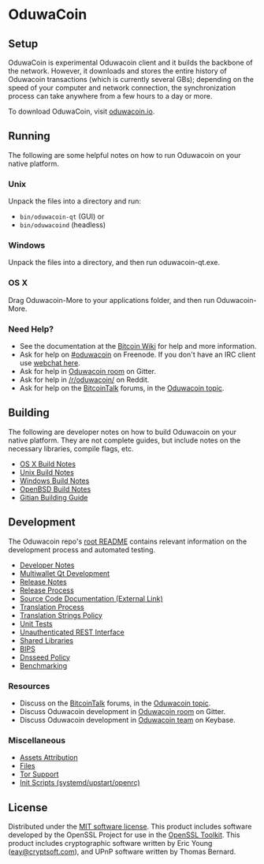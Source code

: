 OduwaCoin
=============

Setup
---------------------
OduwaCoin is experimental Oduwacoin client and it builds the backbone of the network. However, it downloads and stores the entire history of Oduwacoin transactions (which is currently several GBs); depending on the speed of your computer and network connection, the synchronization process can take anywhere from a few hours to a day or more.

To download OduwaCoin, visit [oduwacoin.io](https://oduwacoin.io).

Running
---------------------
The following are some helpful notes on how to run Oduwacoin on your native platform.

### Unix

Unpack the files into a directory and run:

- `bin/oduwacoin-qt` (GUI) or
- `bin/oduwacoind` (headless)

### Windows

Unpack the files into a directory, and then run oduwacoin-qt.exe.

### OS X

Drag Oduwacoin-More to your applications folder, and then run Oduwacoin-More.

### Need Help?

* See the documentation at the [Bitcoin Wiki](https://en.bitcoin.it/wiki/Main_Page)
for help and more information.
* Ask for help on [#oduwacoin](http://webchat.freenode.net?channels=oduwacoin) on Freenode. If you don't have an IRC client use [webchat here](http://webchat.freenode.net?channels=oduwacoin).
* Ask for help in [Oduwacoin room](https://gitter.im/OduwaCoin_Hub) on Gitter.
* Ask for help in [/r/oduwacoin/](https://nm.reddit.com/r/oduwacoin/) on Reddit.
* Ask for help on the [BitcoinTalk](https://bitcointalk.org/) forums, in the [Oduwacoin topic](https://bitcointalk.org/index.php?topic=3017838.new#new).

Building
---------------------
The following are developer notes on how to build Oduwacoin on your native platform. They are not complete guides, but include notes on the necessary libraries, compile flags, etc.

- [OS X Build Notes](build-osx.md)
- [Unix Build Notes](build-unix.md)
- [Windows Build Notes](build-windows.md)
- [OpenBSD Build Notes](build-openbsd.md)
- [Gitian Building Guide](gitian-building.md)

Development
---------------------
The Oduwacoin repo's [root README](/README.md) contains relevant information on the development process and automated testing.

- [Developer Notes](developer-notes.md)
- [Multiwallet Qt Development](multiwallet-qt.md)
- [Release Notes](release-notes.md)
- [Release Process](release-process.md)
- [Source Code Documentation (External Link)](https://dev.visucore.com/bitcoin/doxygen/)
- [Translation Process](translation_process.md)
- [Translation Strings Policy](translation_strings_policy.md)
- [Unit Tests](unit-tests.md)
- [Unauthenticated REST Interface](REST-interface.md)
- [Shared Libraries](shared-libraries.md)
- [BIPS](bips.md)
- [Dnsseed Policy](dnsseed-policy.md)
- [Benchmarking](benchmarking.md)

### Resources
* Discuss on the [BitcoinTalk](https://bitcointalk.org/) forums, in the [Oduwacoin topic](https://bitcointalk.org/index.php?topic=3017838.new#new).
* Discuss Oduwacoin development in [Oduwacoin room](https://gitter.im/OduwaCoin_Hub) on Gitter.
* Discuss Oduwacoin development in [Oduwacoin team](https://keybase.io/team/oduwacoin) on Keybase.

### Miscellaneous
- [Assets Attribution](assets-attribution.md)
- [Files](files.md)
- [Tor Support](tor.md)
- [Init Scripts (systemd/upstart/openrc)](init.md)

License
---------------------
Distributed under the [MIT software license](http://www.opensource.org/licenses/mit-license.php).
This product includes software developed by the OpenSSL Project for use in the [OpenSSL Toolkit](https://www.openssl.org/). This product includes
cryptographic software written by Eric Young ([eay@cryptsoft.com](mailto:eay@cryptsoft.com)), and UPnP software written by Thomas Bernard.
